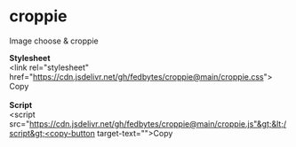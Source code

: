# croppie
Image choose &amp; croppie

<b>Stylesheet</b><br>
&lt;link rel="stylesheet" href="https://cdn.jsdelivr.net/gh/fedbytes/croppie@main/croppie.css"&gt; <copy-button target-text="<link rel='stylesheet' href='https://cdn.jsdelivr.net/gh/fedbytes/croppie@main/croppie.css'>">Copy</copy-button>
<br><br>
<b>Script</b><br>
&lt;script src="https://cdn.jsdelivr.net/gh/fedbytes/croppie@main/croppie.js"&gt;&lt;/script&gt;<copy-button target-text="<script src='https://cdn.jsdelivr.net/gh/fedbytes/croppie@main/croppie.js'></script>">Copy</copy-button>
